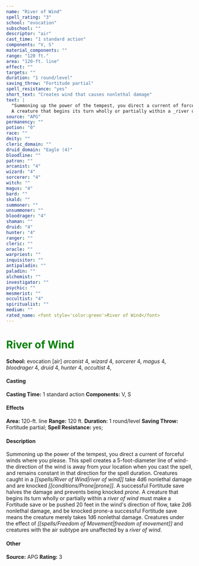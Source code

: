 ```yaml
---
name: "River of Wind"
spell_rating: "3"
school: "evocation"
subschool: ""
descriptor: "air"
cast_time: "1 standard action"
components: "V, S"
material_components: ""
range: "120 ft."
area: "120-ft. line"
effect: ""
targets: ""
duration: "1 round/level"
saving_throw: "Fortitude partial"
spell_resistance: "yes"
short_text: "Creates wind that causes nonlethal damage"
text: |
  "Summoning up the power of the tempest, you direct a current of forceful winds where you please. This spell creates a 5-foot-diameter line of wind-the direction of the wind is away from your location when you cast the spell, and remains constant in that direction for the spell duration. Creatures caught in a _river of wind_ take 4d6 nonlethal damage and are knocked prone. A successful Fortitude save halves the damage and prevents being knocked prone.
  A creature that begins its turn wholly or partially within a _river of wind_ must make a Fortitude save or be pushed 20 feet in the wind's direction of flow, take 2d6 nonlethal damage, and be knocked prone-a successful Fortitude save means the creature merely takes 1d6 nonlethal damage. Creatures under the effect of _freedom of movement_ and creatures with the air subtype are unaffected by a _river of wind_."
source: "APG"
permanency: ""
potion: "0"
race: ""
deity: ""
cleric_domain: ""
druid_domain: "Eagle (4)"
bloodline: ""
patron: ""
arcanist: "4"
wizard: "4"
sorcerer: "4"
witch: ""
magus: "4"
bard: ""
skald: ""
summoner: ""
unsummoner: ""
bloodrager: "4"
shaman: ""
druid: "4"
hunter: "4"
ranger: ""
cleric: ""
oracle: ""
warpriest: ""
inquisitor: ""
antipaladin: ""
paladin: ""
alchemist: ""
investigator: ""
psychic: ""
mesmerist: ""
occultist: "4"
spiritualist: ""
medium: ""
rated_name: <font style='color:green'>River of Wind</font>
---
```


# <font style='color:green'>River of Wind</font> 
**School:** evocation [air] 
_arcanist_ 4, _wizard_ 4, _sorcerer_ 4, _magus_ 4, _bloodrager_ 4, _druid_ 4, _hunter_ 4, _occultist_ 4, 
#### Casting
**Casting Time:** 1 standard action
 **Components:** V, S 
 #### Effects
**Area:** 120-ft. line
**Range:** 120 ft.
**Duration:** 1 round/level
**Saving Throw:** Fortitude partial; **Spell Resistance:** yes; 
 #### Description
Summoning up the power of the tempest, you direct a current of forceful winds where you please. This spell creates a 5-foot-diameter line of wind-the direction of the wind is away from your location when you cast the spell, and remains constant in that direction for the spell duration. Creatures caught in a _[[spells/River of Wind|river of wind]]_ take 4d6 nonlethal damage and are knocked _[[conditions/Prone|prone]]_. A successful Fortitude save halves the damage and prevents being knocked _prone_.
  A creature that begins its turn wholly or partially within a _river of wind_ must make a Fortitude save or be pushed 20 feet in the wind's direction of flow, take 2d6 nonlethal damage, and be knocked prone-a successful Fortitude save means the creature merely takes 1d6 nonlethal damage. Creatures under the effect of _[[spells/Freedom of Movement|freedom of movement]]_ and creatures with the air subtype are unaffected by a _river of wind_.

 #### Other
**Source:** APG
**Rating:** 3
